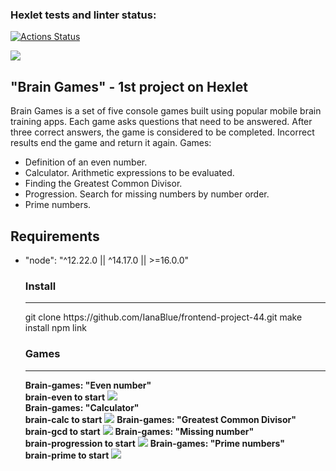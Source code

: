 ### Hexlet tests and linter status:
[![Actions Status](https://github.com/IanaBlue/frontend-project-44/workflows/hexlet-check/badge.svg)](https://github.com/IanaBlue/frontend-project-44/actions)

<a href="https://codeclimate.com/github/IanaBlue/frontend-project-44/maintainability"><img src="https://api.codeclimate.com/v1/badges/b92b7c1ac79ecd381484/maintainability" /></a>

<h2> "Brain Games" - 1st project on Hexlet </h2>
<p>
Brain Games is a set of five console games built using popular mobile brain training apps. Each game asks questions that need to be answered. After three correct answers, the game is considered to be completed. Incorrect results end the game and return it again. Games:
<ul>
<li>Definition of an even number.</li>
<li>Calculator. Arithmetic expressions to be evaluated.</li>
<li>Finding the Greatest Common Divisor.</li>
<li>Progression. Search for missing numbers by number order.</li>
<li>Prime numbers.</li>
</ul>
</p>

<h2>Requirements</h2>
<ul>
<li>"node": "^12.22.0 || ^14.17.0 || >=16.0.0" </li>

<h3> Install </h3> <hr>
git clone https://github.com/IanaBlue/frontend-project-44.git
make install
npm link


<h3> Games </h3> <hr>
<strong>Brain-games: "Even number"</strong> </br>
<strong>brain-even to start</strong> 
<a href="https://asciinema.org/a/QkAUPWIPfNSO3E2njDQcW7cOL" target="_blank"><img src="https://asciinema.org/a/QkAUPWIPfNSO3E2njDQcW7cOL.svg" /></a> </br>
<strong>Brain-games: "Calculator"</strong> </br>
<strong>brain-calc to start</strong> 
<a href="https://asciinema.org/a/72YKXr4RpfUygJDnVFufMm6yR" target="_blank"><img src="https://asciinema.org/a/72YKXr4RpfUygJDnVFufMm6yR.svg" /></a>
<strong>Brain-games: "Greatest Common Divisor"</strong> </br>
<strong>brain-gcd to start</strong> 
<a href="https://asciinema.org/a/vaGuxkoTU7DpPckbRzB5vcBXH" target="_blank"><img src="https://asciinema.org/a/vaGuxkoTU7DpPckbRzB5vcBXH.svg" /></a>
<strong>Brain-games: "Missing number"</strong> </br>
<strong>brain-progression to start</strong>
<a href="https://asciinema.org/a/ChFnok6FJHUfK6J5yTzfLd1yX" target="_blank"><img src="https://asciinema.org/a/ChFnok6FJHUfK6J5yTzfLd1yX.svg" /></a>
<strong>Brain-games: "Prime numbers"</strong> </br>
<strong>brain-prime to start</strong>
<a href="https://asciinema.org/a/e7u4hZDJOJvABslnJwHyTjzYG" target="_blank"><img src="https://asciinema.org/a/e7u4hZDJOJvABslnJwHyTjzYG.svg" /></a>